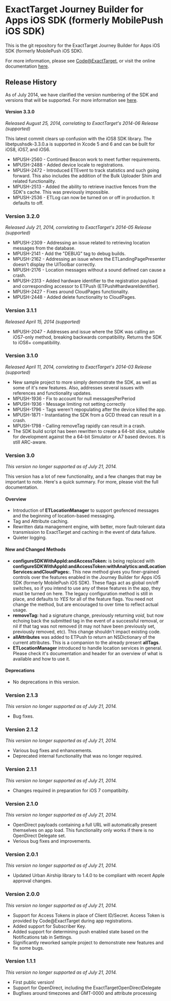 # ExactTarget Journey Builder for Apps iOS SDK (formerly MobilePush iOS SDK)

This is the git repository for the ExactTarget Journey Builder for Apps iOS SDK (formerly MobilePush iOS SDK).

For more information, please see [Code@ExactTarget](http://code.exacttarget.com), or visit the online documentation [here](http://exacttarget.github.io/MobilePushSDK-iOS).

## Release History
As of July 2014, we have clarified the version numbering of the SDK and versions that will be supported.  For more information see [here](https://code.exacttarget.com/apis-sdks/mobilepush-sdks/mobile-push-sdk.html).

#### Version 3.3.0
_Released August 25, 2014, correlating to ExactTarget's 2014-06 Release_
_(supported)_

This latest commit clears up confusion with the iOS8 SDK library.  The libetpushsdk-3.3.0.a is supported in Xcode 5 and 6 and can be built for iOS8, iOS7, and iOS6.

* MPUSH-2560 - Continued Beacon work to meet further requirements.
* MPUSH-2488 - Added device locale to registrations. 
* MPUSH-2472 - Introduced ETEvent to track statistics and such going forward. This also includes the addition of the Bulk Uploader Shim and related functionality. 
* MPUSH-2513 - Added the ability to retrieve inactive fences from the SDK's cache. This was previously impossible.
* MPUSH-2536 - ETLog can now be turned on or off in production. It defaults to off.

### Version 3.2.0 
_Released July 21, 2014, correlating to ExactTarget's 2014-05 Release_
_(supported)_

* MPUSH-2309 - Addressing an issue related to retrieving location messages from the database.
* MPUSH-2141 - Add the "DEBUG" tag to debug builds.
* MPUSH-2162 - Addressing an issue where the ETLandingPagePresenter doesn't display the UIToolbar correctly.
* MPUSH-2176 - Location messages without a sound defined can cause a crash.
* MPUSH-2313 - Added hardware identifier to the registration payload and corresponding accessor to ETPush (ETPush#hardwareIdentifier).
* MPUSH-2427 - Fixes around CloudPages functionality.
* MPUSH-2448 - Added delete functionality to CloudPages.

### Version 3.1.1
_Released April 15, 2014_
_(supported)_

* MPUSH-2047 - Addresses and issue where the SDK was calling an iOS7-only method, breaking backwards compatibility. Returns the SDK to iOS6+ compatibility. 

### Version 3.1.0
_Released April 11, 2014, correlating to ExactTarget's 2014-03 Release_
_(supported)_

* New sample project to more simply demonstrate the SDK, as well as some of it's new features. Also, addresses several issues with references and functionality updates.
* MPUSH-1936 - Fix to account for null messagesPerPeriod
* MPUSH-1936 - Message limiting not setting correctly
* MPUSH-1796 - Tags weren't repopulating after the device killed the app.
* MPUSH-1871 - Instantiating the SDK from a GCD thread can result in a crash.
* MPUSH-1798 - Calling removeTag rapidly can result in a crash.
* The SDK build script has been rewritten to create a 64-bit slice, suitable for development against the a 64-bit Simulator or A7 based devices. It is still ARC-aware.

### Version 3.0

<span class="alert">_This version no longer supported as of July 21, 2014._</span>

This version has a lot of new functionality, and a few changes that may be important to note. Here's a quick summary. For more, please visit the full documentation.

#### Overview

* Introduction of **ETLocationManager** to support geofenced messages and the beginning of location-based messaging.
* Tag and Attribute caching.
* Rewritten data management engine, with better, more fault-tolerant data transmission to ExactTarget and caching in the event of data failure.
* Quieter logging.

#### New and Changed Methods
* **configureSDKWithAppId:andAccessToken:** is being replaced with **configureSDKWithAppId:andAccessToken:withAnalytics:andLocationServices:andCloudPages:**. This new method gives you finer-grained controls over the features enabled in the Journey Builder for Apps iOS SDK (formerly MobilePush iOS SDK). These flags act as global on/off switches, so if you intend to use any of these features in the app, they must be turned on here. The legacy configuration method is still in place, and defaults to *YES* for all of the feature flags. You need not change the method, but are encouraged to over time to reflect actual usage.
* **removeTag:** had a signature change, previously returning *void*, but now echoing back the submitted tag in the event of a successful removal, or nil if that tag was not removed (it may not have been previously set, previously removed, etc). This change shouldn't impact existing code.
* **allAttributes** was added to ETPush to return an NSDictionary of the current attributes. This is a companion to the already present **allTags**.
* **ETLocationManager** introduced to handle location services in general. Please check it's documentation and header for an overview of what is available and how to use it.

#### Deprecations
* No deprecations in this version.


### Version 2.1.3
<span class="alert">_This version no longer supported as of July 21, 2014._</span>
* Bug fixes.

### Version 2.1.2
<span class="alert">_This version no longer supported as of July 21, 2014._</span>
* Various bug fixes and enhancements.
* Deprecated internal functionality that was no longer required.

### Version 2.1.1
<span class="alert">_This version no longer supported as of July 21, 2014._</span>
* Changes required in preparation for iOS 7 compatibilty.

### Version 2.1.0
<span class="alert">_This version no longer supported as of July 21, 2014._</span>
* OpenDirect payloads containing a full URL will automatically present themselves on app load. This functionality only works if there is no OpenDirect Delegate set.
* Verious bug fixes and improvements.

### Version 2.0.1
<span class="alert">_This version no longer supported as of July 21, 2014._</span>
* Updated Urban Airship library to 1.4.0 to be compliant with recent Apple approval changes.

### Version 2.0.0
<span class="alert">_This version no longer supported as of July 21, 2014._</span>
* Support for Access Tokens in place of Client ID/Secret. Access Token is provided by Code@ExactTarget during app registrations.
* Added support for Subscriber Key.
* Added support for determining push enabled state based on the Notifications tab in Settings.
* Significantly reworked sample project to demonstrate new features and fix some bugs.


### Version 1.1.1
<span class="alert">_This version no longer supported as of July 21, 2014._</span>
* First public version!
* Support for OpenDirect, including the ExactTargetOpenDirectDelegate
* Bugfixes around timezones and GMT-0000 and attribute processing
